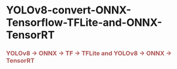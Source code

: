 # YOLOv8-convert-ONNX-Tensorflow-TFLite-and-ONNX-TensorRT
<h3 style="color:#ac5353;"> YOLOv8 -> ONNX -> TF -> TFLite and YOLOv8 -> ONNX -> TensorRT </h3>
